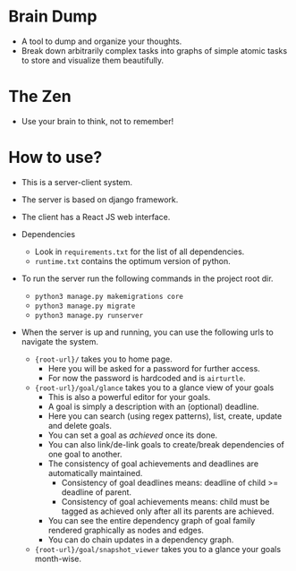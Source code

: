 # Brain Dump
- A tool to dump and organize your thoughts.
- Break down arbitrarily complex tasks into graphs of simple atomic tasks to store and visualize them beautifully.

# The Zen
- Use your brain to think, not to remember!

# How to use?
* This is a server-client system.
* The server is based on django framework.
* The client has a React JS web interface.
* Dependencies
    * Look in `requirements.txt` for the list of all dependencies.
    * `runtime.txt` contains the optimum version of python.
* To run the server run the following commands in the project root dir.
    * `python3 manage.py makemigrations core`
    * `python3 manage.py migrate`
    * `python3 manage.py runserver`

* When the server is up and running, you can use the following urls to navigate the system.
    * `{root-url}/` takes you to home page.
        * Here you will be asked for a password for further access.
        * For now the password is hardcoded and is `airturtle`.
    * `{root-url}/goal/glance` takes you to a glance view of your goals
        * This is also a powerful editor for your goals.
        * A goal is simply a description with an (optional) deadline.
        * Here you can search (using regex patterns), list, create, update and delete goals.
        * You can set a goal as _achieved_ once its done.
        * You can also link/de-link goals to create/break dependencies of one goal to another.
        * The consistency of goal achievements and deadlines are automatically maintained.
            * Consistency of goal deadlines means: deadline of child >= deadline of parent.
            * Consistency of goal achievements means: child must be tagged as achieved only after all its parents are achieved.
        * You can see the entire dependency graph of goal family rendered graphically as nodes and edges.
        * You can do chain updates in a dependency graph.
    * `{root-url}/goal/snapshot_viewer` takes you to a glance your goals month-wise.
